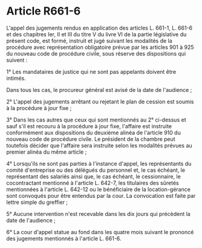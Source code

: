 # Article R661-6

L'appel des jugements rendus en application des articles L. 661-1, L. 661-6 et des chapitres Ier, II et III du titre V du livre VI de la partie législative du présent code, est formé, instruit et jugé suivant les modalités de la procédure avec représentation obligatoire prévue par les articles 901 à 925 du nouveau code de procédure civile, sous réserve des dispositions qui suivent :

1° Les mandataires de justice qui ne sont pas appelants doivent être intimés.

Dans tous les cas, le procureur général est avisé de la date de l'audience ;

2° L'appel des jugements arrêtant ou rejetant le plan de cession est soumis à la procédure à jour fixe ;

3° Dans les cas autres que ceux qui sont mentionnés au 2° ci-dessus et sauf s'il est recouru à la procédure à jour fixe, l'affaire est instruite conformément aux dispositions du deuxième alinéa de l'article 910 du nouveau code de procédure civile. Le président de la chambre peut toutefois décider que l'affaire sera instruite selon les modalités prévues au premier alinéa du même article ;

4° Lorsqu'ils ne sont pas parties à l'instance d'appel, les représentants du comité d'entreprise ou des délégués du personnel et, le cas échéant, le représentant des salariés ainsi que, le cas échéant, le cessionnaire, le cocontractant mentionné à l'article L. 642-7, les titulaires des sûretés mentionnées à l'article L. 642-12 ou le bénéficiaire de la location-gérance sont convoqués pour être entendus par la cour. La convocation est faite par lettre simple du greffier ;

5° Aucune intervention n'est recevable dans les dix jours qui précèdent la date de l'audience ;

6° La cour d'appel statue au fond dans les quatre mois suivant le prononcé des jugements mentionnés à l'article L. 661-6.
